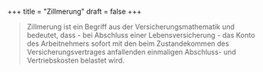 +++
title = "Zillmerung"
draft = false
+++

> Zillmerung ist ein Begriff aus der Versicherungsmathematik und bedeutet, dass - bei Abschluss einer Lebensversicherung - das Konto des Arbeitnehmers sofort mit den beim Zustandekommen des Versicherungsvertrages anfallenden einmaligen Abschluss- und Vertriebskosten belastet wird.